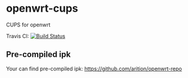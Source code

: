 # openwrt-cups

CUPS for openwrt

Travis CI: [![Build Status](https://travis-ci.org/arition/openwrt-cups.svg?branch=master)](https://travis-ci.org/arition/openwrt-cups)

## Pre-compiled ipk

Your can find pre-compiled ipk:
https://github.com/arition/openwrt-repo